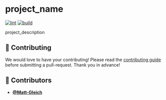 <!-- DO NOT REMOVE - contributor_list:data:start:["Matt-Gleich"]:end -->
# project_name

[![lint](https://github.com/github_username/project_name/actions/workflows/lint.yml/badge.svg)](https://github.com/github_username/project_name/actions/workflows/lint.yml)
[![build](https://github.com/github_username/project_name/actions/workflows/build.yml/badge.svg)](https://github.com/github_username/project_name/actions/workflows/build.yml)

project_description

## 🙌 Contributing

We would love to have your contributing! Please read the [contributing guide](CONTRIBUTING.md) before submitting a pull-request. Thank you in advance!

<!-- prettier-ignore-start -->
<!-- DO NOT REMOVE - contributor_list:start -->
## 👥 Contributors


- **[@Matt-Gleich](https://github.com/Matt-Gleich)**

<!-- DO NOT REMOVE - contributor_list:end -->
<!-- prettier-ignore-end -->